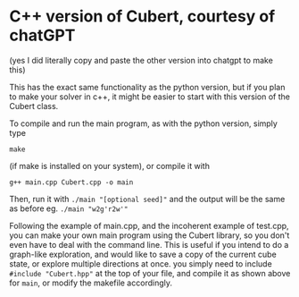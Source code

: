 # C++ version of Cubert, courtesy of chatGPT
(yes I did literally copy and paste the other version into chatgpt to make this)

This has the exact same functionality as the python version, but if you plan to make your solver in c++, it might be easier to start with this version of the Cubert class.

To compile and run the main program, as with the python version, simply type 
```
make
```
 (if make is installed on your system), or compile it with
```
g++ main.cpp Cubert.cpp -o main
```

Then, run it with `./main "[optional seed]"` and the output will be the same as before
eg. `./main "w2g'r2w'"`

Following the example of main.cpp, and the incoherent example of test.cpp, you can make your own main program using the Cubert library, so you don't even have to deal with the command line. This is useful if you intend to do a graph-like exploration, and would like to save a copy of the current cube state, or explore multiple directions at once. you simply need to include `#include "Cubert.hpp"` at the top of your file, and compile it as shown above for `main`, or modify the makefile accordingly.
